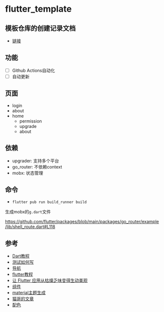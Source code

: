 # flutter_template

## 模板仓库的创建记录文档

- [链接](./docs)

## 功能

- [ ] Github Actions自动化
- [ ] 自动更新

## 页面

- login
- about
- home
  - permission
  - upgrade
  - about

## 依赖

- upgrader: 支持多个平台
- go_router: 不依赖context
- mobx: 状态管理



## 命令

- `flutter pub run build_runner build`

生成mobx的`g.dart`文件

https://github.com/flutter/packages/blob/main/packages/go_router/example/lib/shell_route.dart#L118

## 参考

- [Dart教程](https://dart.cn/guides)
- [测试如何写](https://juejin.cn/post/7318704408728158246)
- [导航](https://codewithandrea.com/articles/flutter-bottom-navigation-bar-nested-routes-gorouter/)
- [flutter教程](https://codewithandrea.com/tutorials/)
- [让 Flutter 应用从枯燥乏味变得生动美观](https://codelabs.developers.google.com/codelabs/flutter-boring-to-beautiful?hl=zh-cn#6)
- [组件](https://fluttergems.dev/)
- [material主题生成](https://m3.material.io/theme-builder)
- [猫哥的文章](https://wiki.ducafecat.tech/)
- [配色](https://docs.flexcolorscheme.com/)